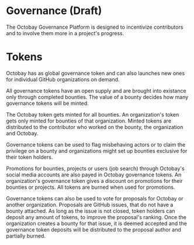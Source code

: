 # Governance (Draft)

The Octobay Governance Platform is designed to incentivize contributors and to involve them more in a project's progress.

# Tokens

Octobay has as global governance token and can also launches new ones for individual GitHub organizations on demand.

All governance tokens have an open supply and are brought into existance only through completed bounties. The value of a bounty decides how many governance tokens will be minted.

The Octobay token gets minted for all bounties. An organization's token gets only minted for bounties of that organization. Minted tokens are distributed to the contributor who worked on the bounty, the organization and Octobay.

Governance tokens can be used to flag misbehaving actors or to claim the privilege on a bounty and organizations might set up bounties exclusive for their token holders.

Promotions for bounties, projects or users (job search) through Octobay's social media accounts are also payed in Octobay governance tokens. An organization's governance token gives a discount on promotions for their bounties or projects. All tokens are burned when used for promotions.

Governance tokens can also be used to vote for proposals for Octobay or another organization. Proposals are GitHub issues, that do not have a bounty attached. As long as the issue is not closed, token holders can deposit any amount of tokens, to improve the proposal's ranking. Once the organization creates a bounty for that issue, it is deemed accepted and the governance token deposits will be distributed to the proposal author and partially burned.
